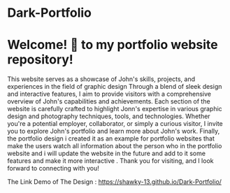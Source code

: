 # Dark-Portfolio
# Welcome! 👋 to my portfolio website repository! 
This website serves as a showcase of John's skills, projects, and experiences in the field of graphic design  Through a blend of sleek design and interactive features, I aim to provide visitors with a comprehensive overview of John's capabilities and achievements. Each section of the website is carefully crafted to highlight Jonn's expertise in various  graphic design and photography techniques, tools, and technologies. Whether you're a potential employer, collaborator, or simply a curious visitor, I invite you to explore John's portfolio and learn more about John's work.
Finally, the portfolio design i created it as an example for portfolio websites that make the users watch all information about the person who in the portfolio website and i will update the website in the future and add to it some features and make it more interactive . 
 Thank you for visiting, and I look forward to connecting with you!





The Link Demo of The Design : https://shawky-13.github.io/Dark-Portfolio/
